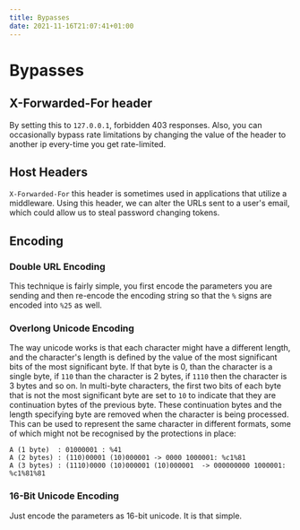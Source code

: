 ```yaml
---
title: Bypasses
date: 2021-11-16T21:07:41+01:00
---
```

# Bypasses

## X-Forwarded-For header

By setting this to `127.0.0.1`, forbidden 403 responses. Also, you can occasionally bypass rate limitations by changing the value of the header to another ip every-time you get rate-limited.

## Host Headers

`X-Forwarded-For` this header is sometimes used in applications that utilize a middleware. Using this header, we can alter the URLs sent to a user\'s email, which could allow us to steal password changing tokens.

## Encoding

### Double URL Encoding

This technique is fairly simple, you first encode the parameters you are sending and then re-encode the encoding string so that the `%` signs are encoded into `%25` as well.

### Overlong Unicode Encoding

The way unicode works is that each character might have a different length, and the character\'s length is defined by the value of the most significant bits of the most significant byte. If that byte is 0, than the character is a single byte, if `110` than the character is 2 bytes, if `1110` then the character is 3 bytes and so on. In multi-byte characters, the first two bits of each byte that is not the most significant byte are set to `10` to indicate that they are continuation bytes of the previous byte. These continuation bytes and the length specifying byte are removed when the character is being processed. This can be used to represent the same character in different formats, some of which might not be recognised by the protections in place:

    A (1 byte)  : 01000001 : %41
    A (2 bytes) : (110)00001 (10)000001 -> 0000 1000001: %c1%81
    A (3 bytes) : (1110)0000 (10)000001 (10)000001  -> 000000000 1000001: %c1%81%81

### 16-Bit Unicode Encoding

Just encode the parameters as 16-bit unicode. It is that simple.